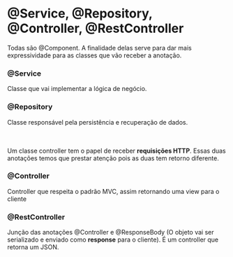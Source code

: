 # @Service, @Repository, @Controller, @RestController
Todas são @Component. A finalidade delas serve para dar mais expressividade para as classes que vão receber a anotação.

### @Service 
Classe que vai implementar a lógica de negócio.
### @Repository 
Classe responsável pela persistência e recuperação de dados.

<br><br>
Um classe controller tem o papel de receber **requisições HTTP**. Essas duas anotações temos que prestar atenção pois as duas tem retorno diferente. 

### @Controller
Controller que respeita o padrão MVC, assim retornando uma view para o cliente

### @RestController
Junção das anotações @Controller e @ResponseBody (O objeto vai ser serializado e enviado como **response** para o cliente). É um controller que retorna um JSON.
